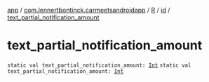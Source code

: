 [app](../../../index.md) / [com.lennertbontinck.carmeetsandroidapp](../../index.md) / [R](../index.md) / [id](index.md) / [text_partial_notification_amount](./text_partial_notification_amount.md)

# text_partial_notification_amount

`static val text_partial_notification_amount: `[`Int`](https://kotlinlang.org/api/latest/jvm/stdlib/kotlin/-int/index.html)
`static val text_partial_notification_amount: `[`Int`](https://kotlinlang.org/api/latest/jvm/stdlib/kotlin/-int/index.html)